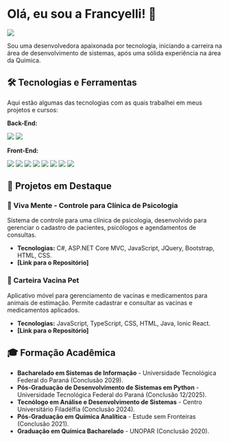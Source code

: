 # Olá, eu sou a Francyelli! 👋

<p align="left">
  <a href="https://www.linkedin.com/in/francyelli-silva-b2601511a" target="_blank"><img src="https://img.shields.io/badge/LinkedIn-0077B5?style=for-the-badge&logo=linkedin&logoColor=white" /></a>
</p>

Sou uma desenvolvedora apaixonada por tecnologia, iniciando a carreira na área de desenvolvimento de sistemas, após uma sólida experiência na área da Química.

## 🛠️ Tecnologias e Ferramentas

Aqui estão algumas das tecnologias com as quais trabalhei em meus projetos e cursos:

**Back-End:**
<p>
  <img src="https://img.shields.io/badge/C%23-239120?style=for-the-badge&logo=c-sharp&logoColor=white" />
  <img src="https://img.shields.io/badge/.NET-512BD4?style=for-the-badge&logo=dotnet&logoColor=white" />
</p>

**Front-End:**
<p>
  <img src="https://img.shields.io/badge/JavaScript-F7DF1E?style=for-the-badge&logo=javascript&logoColor=black" />
  <img src="https://img.shields.io/badge/TypeScript-3178C6?style=for-the-badge&logo=typescript&logoColor=white" />
  <img src="https://img.shields.io/badge/React-20232A?style=for-the-badge&logo=react&logoColor=61DAFB" />
  <img src="https://img.shields.io/badge/Ionic-3880FF?style=for-the-badge&logo=ionic&logoColor=white" />
  <img src="https://img.shields.io/badge/HTML5-E34F26?style=for-the-badge&logo=html5&logoColor=white" />
  <img src="https://img.shields.io/badge/CSS3-1572B6?style=for-the-badge&logo=css3&logoColor=white" />
  <img src="https://img.shields.io/badge/Bootstrap-563D7C?style=for-the-badge&logo=bootstrap&logoColor=white" />
  <img src="https://img.shields.io/badge/jQuery-0769AD?style=for-the-badge&logo=jquery&logoColor=white" />
</p>

## 📂 Projetos em Destaque

### 🧠 Viva Mente - Controle para Clínica de Psicologia
Sistema de controle para uma clínica de psicologia, desenvolvido para gerenciar o cadastro de pacientes, psicólogos e agendamentos de consultas.
- **Tecnologias:** C#, ASP.NET Core MVC, JavaScript, JQuery, Bootstrap, HTML, CSS.
- **[Link para o Repositório]**

### 🐾 Carteira Vacina Pet
Aplicativo móvel para gerenciamento de vacinas e medicamentos para animais de estimação. Permite cadastrar e consultar as vacinas e medicamentos aplicados.
- **Tecnologias:** JavaScript, TypeScript, CSS, HTML, Java, Ionic React.
- **[Link para o Repositório]**

## 🎓 Formação Acadêmica

- **Bacharelado em Sistemas de Informação** - Universidade Tecnológica Federal do Paraná (Conclusão 2029).
- **Pós-Graduação de Desenvolvimento de Sistemas em Python** - Universidade Tecnológica Federal do Paraná (Conclusão 12/2025).
- **Tecnólogo em Análise e Desenvolvimento de Sistemas** - Centro Universitário Filadélfia (Conclusão 2024).
- **Pós-Graduação em Química Analítica** - Estude sem Fronteiras (Conclusão 2021).
- **Graduação em Química Bacharelado** - UNOPAR (Conclusão 2020).
